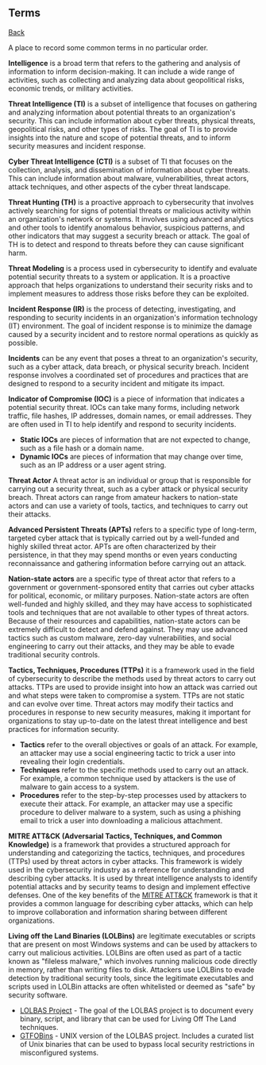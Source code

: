 ## Terms
<a href="ti">Back</a>
<p>A place to record some common terms in no particular order.</p>
<p><strong>Intelligence</strong> is a broad term that refers to the gathering and analysis of information to inform decision-making. It can include a wide range of activities, such as collecting and analyzing data about geopolitical risks, economic trends, or military activities.

<p><strong>Threat Intelligence (TI)</strong> is a subset of intelligence that focuses on gathering and analyzing information about potential threats to an organization's security. This can include information about cyber threats, physical threats, geopolitical risks, and other types of risks. The goal of TI is to provide insights into the nature and scope of potential threats, and to inform security measures and incident response.</p>

<p><strong>Cyber Threat Intelligence (CTI)</strong> is a subset of TI that focuses on the collection, analysis, and dissemination of information about cyber threats. This can include information about malware, vulnerabilities, threat actors, attack techniques, and other aspects of the cyber threat landscape.</p>

<p><strong>Threat Hunting (TH)</strong> is a proactive approach to cybersecurity that involves actively searching for signs of potential threats or malicious activity within an organization's network or systems. It involves using advanced analytics and other tools to identify anomalous behavior, suspicious patterns, and other indicators that may suggest a security breach or attack. The goal of TH is to detect and respond to threats before they can cause significant harm.</p>

<p><strong>Threat Modeling</strong> is a process used in cybersecurity to identify and evaluate potential security threats to a system or application. It is a proactive approach that helps organizations to understand their security risks and to implement measures to address those risks before they can be exploited.</p>

<p><strong>Incident Response (IR)</strong> is the process of detecting, investigating, and responding to security incidents in an organization's information technology (IT) environment. The goal of incident response is to minimize the damage caused by a security incident and to restore normal operations as quickly as possible.</p>

<p><strong>Incidents</strong> can be any event that poses a threat to an organization's security, such as a cyber attack, data breach, or physical security breach. Incident response involves a coordinated set of procedures and practices that are designed to respond to a security incident and mitigate its impact.</p>

<p><strong>Indicator of Compromise (IOC)</strong> is a piece of information that indicates a potential security threat. IOCs can take many forms, including network traffic, file hashes, IP addresses, domain names, or email addresses. They are often used in TI to help identify and respond to security incidents.</p>

<ul>
    <li><strong>Static IOCs</strong> are pieces of information that are not expected to change, such as a file hash or a domain name.</li>
    <li><strong>Dynamic IOCs</strong> are pieces of information that may change over time, such as an IP address or a user agent string.</li>
</ul>

<p><strong>Threat Actor</strong> A threat actor is an individual or group that is responsible for carrying out a security threat, such as a cyber attack or physical security breach. Threat actors can range from amateur hackers to nation-state actors and can use a variety of tools, tactics, and techniques to carry out their attacks.</p>

<p><strong>Advanced Persistent Threats (APTs)</strong> refers to a specific type of long-term, targeted cyber attack that is typically carried out by a well-funded and highly skilled threat actor. APTs are often characterized by their persistence, in that they may spend months or even years conducting reconnaissance and gathering information before carrying out an attack.</p>

<p><strong>Nation-state actors</strong> are a specific type of threat actor that refers to a government or government-sponsored entity that carries out cyber attacks for political, economic, or military purposes. Nation-state actors are often well-funded and highly skilled, and they may have access to sophisticated tools and techniques that are not available to other types of threat actors. Because of their resources and capabilities, nation-state actors can be extremely difficult to detect and defend against. They may use advanced tactics such as custom malware, zero-day vulnerabilities, and social engineering to carry out their attacks, and they may be able to evade traditional security controls.</p>

<p><strong>Tactics, Techniques, Procedures (TTPs)</strong> it is a framework used in the field of cybersecurity to describe the methods used by threat actors to carry out attacks. TTPs are used to provide insight into how an attack was carried out and what steps were taken to compromise a system. TTPs are not static and can evolve over time. Threat actors may modify their tactics and procedures in response to new security measures, making it important for organizations to stay up-to-date on the latest threat intelligence and best practices for information security.</p>

<ul>
    <li><strong>Tactics</strong> refer to the overall objectives or goals of an attack. For example, an attacker may use a social engineering tactic to trick a user into revealing their login credentials.</li>
    <li><strong>Techniques</strong> refer to the specific methods used to carry out an attack. For example, a common technique used by attackers is the use of malware to gain access to a system.</li>
    <li><strong>Procedures</strong> refer to the step-by-step processes used by attackers to execute their attack. For example, an attacker may use a specific procedure to deliver malware to a system, such as using a phishing email to trick a user into downloading a malicious attachment.</li>
</ul>

<p><strong>MITRE ATT&CK (Adversarial Tactics, Techniques, and Common Knowledge)</strong> is a framework that provides a structured approach for understanding and categorizing the tactics, techniques, and procedures (TTPs) used by threat actors in cyber attacks. This framework is widely used in the cybersecurity industry as a reference for understanding and describing cyber attacks. It is used by threat intelligence analysts to identify potential attacks and by security teams to design and implement effective defenses. One of the key benefits of the <a href="https://attack.mitre.org/" target="_blank">MITRE ATT&CK</a> framework is that it provides a common language for describing cyber attacks, which can help to improve collaboration and information sharing between different organizations.</p>

<p><strong>Living off the Land Binaries (LOLBins)</strong> are legitimate executables or scripts that are present on most Windows systems and can be used by attackers to carry out malicious activities. LOLBins are often used as part of a tactic known as "fileless malware," which involves running malicious code directly in memory, rather than writing files to disk. Attackers use LOLBins to evade detection by traditional security tools, since the legitimate executables and scripts used in LOLBin attacks are often whitelisted or deemed as "safe" by security software.</p>

<ul>
    <li><a href="https://lolbas-project.github.io/" target="_blank">LOLBAS Project</a> - The goal of the LOLBAS project is to document every binary, script, and library that can be used for Living Off The Land techniques.</li>
    <li><a href="https://gtfobins.github.io/" target="_blank">GTFOBins</a> - UNIX version of the LOLBAS project. Includes a curated list of Unix binaries that can be used to bypass local security restrictions in misconfigured systems.</li>
</ul>


